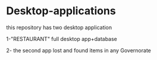 # Desktop-applications
this repository has two desktop application 


1-"RESTAURANT" full desktop app+database 


2- the second app lost and found items in any Governorate
